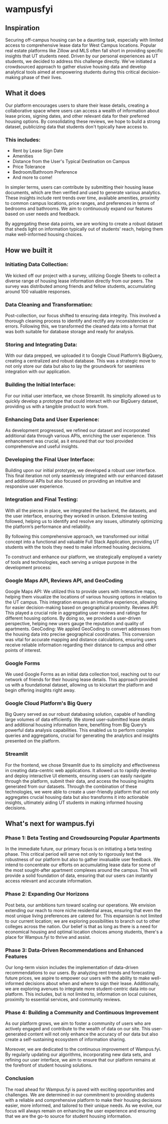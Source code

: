 # wampusfyi

## Inspiration
Securing off-campus housing can be a daunting task, especially with limited access to comprehensive lease data for West Campus locations. Popular real estate platforms like Zillow and MLS often fall short in providing specific insights that UT students need. Driven by our personal experiences as UT students, we decided to address this challenge directly. We've initiated a crowdsourced approach to gather elusive housing data and develop analytical tools aimed at empowering students during this critical decision-making phase of their lives.

## What it does
Our platform encourages users to share their lease details, creating a collaborative space where users can access a wealth of information about lease prices, signing dates, and other relevant data for their preferred housing options. By consolidating these reviews, we hope to build a strong dataset, publicizing data that students don't typically have access to.

### This includes:

- Rent by Lease Sign Date
- Amenities
- Distance from the User's Typical Destination on Campus
- Price Tolerance
- Bedroom/Bathroom Preference
- And more to come!

In simpler terms, users can contribute by submitting their housing lease documents, which are then verified and used to generate various analytics. These insights include rent trends over time, available amenities, proximity to common campus locations, price ranges, and preferences in terms of bedrooms and bathrooms. We aim to continuously expand our features based on user needs and feedback.

By aggregating these data points, we are working to create a robust dataset that sheds light on information typically out of students' reach, helping them make well-informed housing choices.

## How we built it
### Initiating Data Collection:
We kicked off our project with a survey, utilizing Google Sheets to collect a diverse range of housing lease information directly from our peers. The survey was distributed among friends and fellow students, accumulating around 100 valuable responses.

### Data Cleaning and Transformation:
Post-collection, our focus shifted to ensuring data integrity. This involved a thorough cleaning process to identify and rectify any inconsistencies or errors. Following this, we transformed the cleaned data into a format that was both suitable for database storage and ready for analysis.

### Storing and Integrating Data:
With our data prepped, we uploaded it to Google Cloud Platform’s BigQuery, creating a centralized and robust database. This was a strategic move to not only store our data but also to lay the groundwork for seamless integration with our application.

### Building the Initial Interface:
For our initial user interface, we chose Streamlit. Its simplicity allowed us to quickly develop a prototype that could interact with our BigQuery dataset, providing us with a tangible product to work from.

### Enhancing Data and User Experience:
As development progressed, we refined our dataset and incorporated additional data through various APIs, enriching the user experience. This enhancement was crucial, as it ensured that our tool provided comprehensive and useful insights.

### Developing the Final User Interface:
Building upon our initial prototype, we developed a robust user interface. This final iteration not only seamlessly integrated with our enhanced dataset and additional APIs but also focused on providing an intuitive and responsive user experience.

### Integration and Final Testing:
With all the pieces in place, we integrated the backend, the datasets, and the user interface, ensuring they worked in unison. Extensive testing followed, helping us to identify and resolve any issues, ultimately optimizing the platform’s performance and reliability.

By following this comprehensive approach, we transformed our initial concept into a functional and valuable Full Stack Application, providing UT students with the tools they need to make informed housing decisions.

To construct and enhance our platform, we strategically employed a variety of tools and technologies, each serving a unique purpose in the development process:

### Google Maps API, Reviews API, and GeoCoding
Google Maps API: We utilized this to provide users with interactive maps, helping them visualize the locations of various housing options in relation to the UT campus. This integration ensures an intuitive experience, allowing for easier decision-making based on geographical proximity.
Reviews API: This played a crucial role in aggregating user reviews and ratings for different housing options. By doing so, we provided a user-driven perspective, helping new users gauge the reputation and quality of apartments.
GeoCoding: We applied GeoCoding to convert addresses from the housing data into precise geographical coordinates. This conversion was vital for accurate mapping and distance calculations, ensuring users receive reliable information regarding their distance to campus and other points of interest.
### Google Forms
We used Google Forms as an initial data collection tool, reaching out to our network of friends for their housing lease details. This approach provided us with a foundational dataset, allowing us to kickstart the platform and begin offering insights right away.
### Google Cloud Platform's Big Query
Big Query served as our robust databasing solution, capable of handling large volumes of data efficiently. We stored user-submitted lease details and additional housing information here, benefiting from Big Query’s powerful data analysis capabilities. This enabled us to perform complex queries and aggregations, crucial for generating the analytics and insights presented on the platform.
### Streamlit
For the frontend, we chose Streamlit due to its simplicity and effectiveness in creating data-centric web applications. It allowed us to rapidly develop and deploy interactive UI elements, ensuring users can easily navigate through the platform, submit their data, and access the housing insights generated from our datasets.
Through the combination of these technologies, we were able to create a user-friendly platform that not only aggregates crucial housing data but also transforms it into actionable insights, ultimately aiding UT students in making informed housing decisions.

## What's next for wampus.fyi
### Phase 1: Beta Testing and Crowdsourcing Popular Apartments
In the immediate future, our primary focus is on initiating a beta testing phase. This critical period will serve not only to rigorously test the robustness of our platform but also to gather invaluable user feedback. We intend to concentrate our efforts on accumulating lease data for some of the most sought-after apartment complexes around the campus. This will provide a solid foundation of data, ensuring that our users can instantly access relevant and accurate information.

### Phase 2: Expanding Our Horizons
Post beta, our ambitions turn toward scaling our operations. We envision extending our reach to more niche residential areas, ensuring that even the most unique living preferences are catered for. This expansion is not limited to our current location; we are exploring possibilities to branch out to other colleges across the nation. Our belief is that as long as there is a need for economical housing and optimal location choices among students, there's a place for Wampus.fyi to thrive and assist.

### Phase 3: Data-Driven Recommendations and Enhanced Features
Our long-term vision includes the implementation of data-driven recommendations to our users. By analyzing rent trends and forecasting future prices, we aspire to empower our users with the ability to make well-informed decisions about when and where to sign their lease. Additionally, we are exploring avenues to integrate more student-centric data into our platform. This includes, but is not limited to, information on local cuisines, proximity to essential services, and community reviews.

### Phase 4: Building a Community and Continuous Improvement
As our platform grows, we aim to foster a community of users who are actively engaged and contribute to the wealth of data on our site. This user-generated content will not only enhance the accuracy of our data but also create a self-sustaining ecosystem of information sharing.

Moreover, we are dedicated to the continuous improvement of Wampus.fyi. By regularly updating our algorithms, incorporating new data sets, and refining our user interface, we aim to ensure that our platform remains at the forefront of student housing solutions.

### Conclusion
The road ahead for Wampus.fyi is paved with exciting opportunities and challenges. We are determined in our commitment to providing students with a reliable and comprehensive platform to make their housing decisions easier, more informed, and tailored to their unique needs. As we evolve, our focus will always remain on enhancing the user experience and ensuring that we are the go-to source for student housing information.
